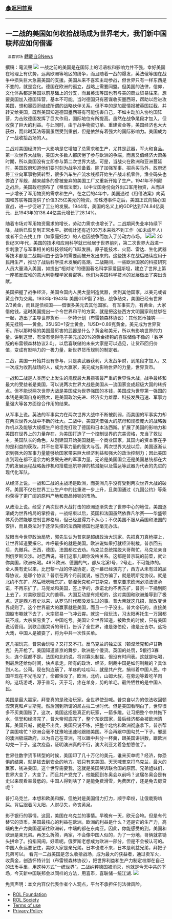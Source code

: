 ###  [:house:返回首頁](https://github.com/ourhimalayas/txt)
---


## 一二战的美国如何收拾战场成为世界老大，我们新中国联邦应如何借鉴
` 澳喜农场` [轉載自GNews](https://gnews.org/zh-hans/2063914/)

撰稿：電流聲
![](https://assets.gnews.org/wp-content/uploads/2022/02/Picture4-6.png)
一战之前的美国是在国际上的话语权和影响力并不强，幸好美国在地理上有优势，远离欧洲等地区的纷争，而且随着一战的爆发，英法俄等国在战争中损失巨大急需美国的支援。美国从来不喜欢主动参战，但世界只有一样东西是不变的，就是变化。德国在欧洲的孤立，战略上需要同盟。但美国的法律，信仰，文化体系都是英国以前基础上的分支，而且英法等国也有与美的商业贸易往来，想要美国加入德国阵营，基本不可能。当时德国只有密谋收买墨西哥，帮助以后进攻美国，想和墨西哥结成所谓的战略伙伴关系。但不幸的是加密情报被英国拦截，并转交给美国，既然美国知道德国墨西哥有可能伤害自己，不如主动加入协约国阵营，为击败德国发挥了巨大作用，国际地位有所提高。虽然在战争尾段才加入，但收获了巨大的利益。与此同时，由于战争物资订单、重建资金等，美国经济也大大获益，而此时英法等国虽然受到重创，但是依然有着强大的国际影响力。美国成为了一战收拾战场的人。

二战对美国经济的一大影响是它增加了总需求和生产，尤其是武器，军火和食品。第一次世界大战后，美国大多数人都厌倦了参与欧洲的争端，而且又值经济大萧条时期，所以美国没有立即参与第二次世界大战。可是，当战火在欧洲和亚洲蔓延时，美国政府知道他们要时刻为战争准备着。除了加强军事、招兵买马外，政府还将工业向军事物资转型，很多汽车生产流水线都开始生产战斗机零件，渔业码头也停泊了军舰，越来越多的曾被废弃的美国工厂又重新开始了生产。1941年不列颠之战后，美国政府颁布了《租借法案》，以中立国身份向外出口军用物资，从而进一步增长了军用物资的需求和生产。在之后的4年中，美国通过《租借法案》向英国和苏联等国提供了价值325亿美元的物资。珍珠港事件之后，美国正式向轴心国宣战，进一步促进了工业的发展。1944年，美国的名义上的GDP达到174.84亿美元，比1943年的136.44亿美元增长了28.14%。

随着市场对军用物资需求的增长，劳动力需求也增长了。二战期间失业率持续下降，战后已恢复到正常水平。据统计还有近105万本来找不到工作（如未成年人）或者不会去找工作（如家庭妇女）的人也因战争而加入了劳动力市场。
![](https://assets.gnews.org/wp-content/uploads/2022/02/Picture5-2.jpg)![](https://assets.gnews.org/wp-content/uploads/2022/02/Picture1-18.jpg)
20世纪30年代，美国的技术和应用科学就已经居于世界前列，第二次世界大战进一步刺激了与军事相关的科技领域的飞跃发展。原子能技术、火箭、雷达、生化武器等技术都是二战期间由于战争的需要而被开发出来的。这些技术在战后陆续应用于民用生产，推动了战后科学技术发展的高潮。二战期间，一些欧洲国家的科技研究人员大量涌入美国，如提出“相对论”的德国著名科学家爱因斯坦，建立了世界上第一座核反应堆的意大利物理学家费密等。他们为美国科学技术的发展做出了突出贡献。

美国把握了战争经济，美国令国内人民大量制造武器，卖到其他国家，以美元或者黄金作为交易。1933年-1943年 美国GDP翻了3倍，战争结束，美国已经有世界2/3黄金，而且是债权国——借很多美元去其他国家。 有军事实力，有黄金，大家借他钱，这时美国提出一个令世界和平的方案，就是把这些西方文明国家利益绑在一起，造出了主导世界货币——怀特计划（布雷顿森林协议）：其他货币挂钩——美元挂钩——黄金。35USD=1安士黄金，1USD=0.89克黄金。美元成为世界货币。所以那时候的美国最厉害的武器是什么？黄金和美元，所以有影响世界的力量。讲到这里，有没有觉得电子美元加20%的黄金挂钩的喜联储像不像的「数字版的布雷顿森林协议2.0」。以后喜联储的未来大家是可以遇见，让货币回归价值，变成有影响力的一极力量，新世界货币规则的制定者。

二战，美国一开始并没有参与，只是卖武器获利，大发战争财，到尾段才加入，又一次成为收割战场的人，成为大赢家，美元成为影响世界的力量，世界货币。

一战和二战是人类历史上发生的规模最大且损害最严重的世界性大战，战争最终和最大的受益者是美国，可以说两次世界大战是美国从一流国家变成超级大国的转折点。但不能说两次世界大战是美国成为世界强国的本钱，美国成为世界第一强国的本钱是美国自身的强大，是美国政治先进、经济实力雄厚、科技发展迅速、军事力量强大等各方面综合作用的结果。

从军事上说。英法的军事实力在两次世界大战中不断被削弱，而美国的军事实力却在两次世界大战中不断的壮大。二战中，美国凭借强大的航母和规模庞大的战略轰炸机以及能够大规模生产的坦克打败了德国和日本法西斯。扩展了美国的影响力和美国在世界上的力量存在，为美国打造了一个控制世界的完美资格，充当了救世主，美国队长的角色。从刚建国开始美国就是一个商业国家，其国内的资本家在乎的是利益的获取，并不在意军事力量的强大与否。两次世界大战以后，美国逐渐认识到强大的军事力量能够给国家带来巨大经济利益和强大的政治控制力；因此美国直到现在都不遗余力的发展先进的军事力量。无论是美国国会还是美国总统都在大力的发展远程战略轰炸机和搭载巡航导弹的核潜艇以及雷达等武器为代表的先进的现代化军队。

从经济上说。一战和二战的主战场是欧洲，而美洲几乎没有受到两次世界大战的破坏。美国不仅在世界工业生产中的比重进一步上升，且美国通过《九国公约》等条约获得了更广阔的原料产地和商品倾销的市场。

从政治上说。经受了两次世界大战打击的欧洲逐渐失去了世界中心的地位，美国逐渐成为世界格局的掌控者。一战结束以后，英国和法国虽然依靠凡尔赛——华盛顿体系仍然能够控制世界格局，但已经显得力不从心；不仅美国不服从英国和法国的安排，而且英法对于逐渐失控的法西斯德国也是毫无办法。

放眼当今世界政治局势，郭先生认为普京是超级政治大玩家。先把真刀真枪摆上，让世界知道要揍它。咋呼最多的就是美国。欧洲说如果打就经济制裁。普京回去后，先撤兵。巴西，德国，法国都过去劝。乌克兰总统摆脱大哥帮忙，马克龙亲自到俄罗斯交涉。对巴西说，哥们这事儿跟你没啥关系。这都是普京玩的前菜，就让你美国，欧洲吆喝。48%欧洲、德国的气，都从北溪1号，2号走，不可能炸的。全人类有史以来，比巴黎一战的停战协定，这一幕已经演完了，西方从未有过的屈辱协议，是哪个协议？普京在两个月前就说，被西方骗了，就是明斯克协议。就是北约不东扩，然后咣咣咣东扩。顿涅茨克和卢甘斯克，普京要求欧洲必须法律承诺，不再东扩了。马克龙和美国，签上字的，承诺北约不再东扩，普京一下捅到网上去了，对美欧是巨大的羞辱。大国互动是有规矩的，这对美国和欧洲羞辱到了极点。这是西方有史以来，从罗马时代都没发生过的事。普大帝就这几招，就改变世界规则了。这个世界最大的赢家就是美国，而且一个子没出。普大帝玩的，直接美国股市唰就下去了，大宗贸易一飞冲云霄。就这一段玩法，习太阳再托生一万回都玩不成。大宗贸易贵了，中国吃亏。美国让全世界知道，被欺负的时候，只有美国说话管用。到联合国哭诉的哥们，告诉了全世界，谁是张伯伦，谁是丘吉尔。这场大戏，中国人是被耍了，将为中共一次性买单。

这几招玩完，普京会玩啥？又打又不打。反乌克兰的独立区（顿涅茨克和卢甘斯克）先开枪了。美国知道普京的舞步，欧洲是个傻货。英国的处罚，5银行3寡头，连个屁都不是。法国和北约说，将对寡头制裁，但没有时间表。这就是吆喝，到最后还给你时间，快点拿走。所有的政治、经济，制裁中国是如何制裁的？具体到人名，公司。现在狗连筋了，羊疼的哇哇叫，就是共产党，捎带着中国人民。中国羊现在不光毛没了，命都快没了。欧洲，北约，山姆大叔，在旁边等着吃羊肉的。这场游戏，源于普习，灭于习，疼在羊身，剪的羊毛。最终牺牲的是中国人民。

美国是最大赢家，拜登真的是政治玩家。全世界使劲喊。普京自以为的依法收回顿涅茨克和卢甘斯克。然后回到所谓的尼古拉二世时代。但是美国看明白了，世界很多不买美国账了。这次，美国这招是真正的玩家，一箭多雕。让习把整个中共拖下水，信誉和经济完了，普大帝彻底完了，整个东欧国家，最后经济都会被欧洲清算。美国只喊，就是不出兵，美国只说不练，把整个北约和欧洲彻底拿下。普京帮了美国啥忙？欧洲会毫不犹豫地迅速地跟随美国。不会再跟中国勾兑一下子。邪恶的澳洲极端政府，以为自己在亚洲，可以跟中共分一杯羹，跟美国讲讲数，跟欧洲勾兑一下子。这次疫苗，证明澳洲真的不行，澳大利亚太着急想篡位了。

世界往数字货币转型的时候，美国印了几十万亿的美元，谁来买单呢？经济，你恐惧的结果，就是钱去到安全的地方。钱只有来美国。天天喊普京打乌克兰，最大的赢家，钱进美国。这个世界需要我，这就是美国哭诉联合国的原因。兄弟姐妹们，世界大变了，大变了。而且共产党完了，他能回到冬奥会以前吗？这届冬奥会是有史以来观看率最低的。中国人得到啥了？是能免费滑雪，免费医疗，还是免去房贷呢？

普打乌克兰，本想和欧美和解，但绝对是美国借力打力，顺手牵权，让俄栽狗啃屎。背后跟着习太阳，人财尽失，命丧黄泉。

影子银行的事情。这回，美国在乌克兰的事情。早晚有一天，欧元会垮。但是有代替它的货币。美国最核心的利益在欧洲。欧洲的利益是什么？还是它的生产力，高端的生产力美国逐渐往欧洲转，中端的都在东南亚。因此，你能感受的到，美国和欧洲是亲兄弟。再怎么折腾，两家，不会像中国人似的，为了一分地，哥俩就拿锄头拼命了。掐掐闹闹，好着呢。俄罗斯老想成为欧洲一部分，但是不会被认可的。中国人永远要记住，美欧人家是亲兄弟。日本也进不来，日本是利益兄弟，拜把子兄弟可以。 看完一二战美国是怎么收拾战场，成为最大的获益者，通过卖军火，收黄金，创造怀特计划（布雷顿森林协议），把世界利益和生产力制定权绑在自己的法币手里，用这种方式“一统世界”。二战纳粹德国被消灭，也就是今天中共的下场，今天新中国联邦会以同样的方法，用喜币，喜联储一统江湖.
![](https://assets.gnews.org/wp-content/uploads/2022/02/澳喜图标2-1.jpg)
 

免责声明：本文内容仅代表作者个人观点，平台不承担任何法律风险。

- [ROL Foundation](https://rolfoundation.org/)
- [ROL Society](https://rolsociety.org/)
- [Terms of use](https://gnews.org/terms-of-use-3/)
- [Privacy Policy](https://gnews.org/privacy-policy/)
